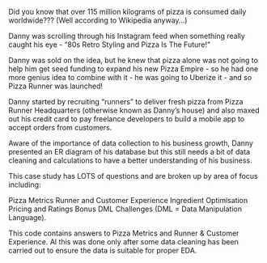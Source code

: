Did you know that over 115 million kilograms of pizza is consumed daily worldwide??? (Well according to Wikipedia anyway…)

Danny was scrolling through his Instagram feed when something really caught his eye - “80s Retro Styling and Pizza Is The Future!”

Danny was sold on the idea, but he knew that pizza alone was not going to help him get seed funding to expand his new Pizza Empire - so he had one more genius idea to combine with it - he was going to Uberize it - and so Pizza Runner was launched!

Danny started by recruiting “runners” to deliver fresh pizza from Pizza Runner Headquarters (otherwise known as Danny’s house) and also maxed out his credit card to pay freelance developers to build a mobile app to accept orders from customers.

Aware of the importance of data collection to his business growth, Danny presented an ER diagram of his database but this still needs a bit of data cleaning and calculations to have a better understanding of his business.

This case study has LOTS of questions and are broken up by area of focus including:

Pizza Metrics
Runner and Customer Experience
Ingredient Optimisation
Pricing and Ratings
Bonus DML Challenges (DML = Data Manipulation Language).

This code contains answers to Pizza Metrics and Runner & Customer Experience. Al this was done only after some data cleaning has been carried out to ensure the data is suitable for proper EDA.
